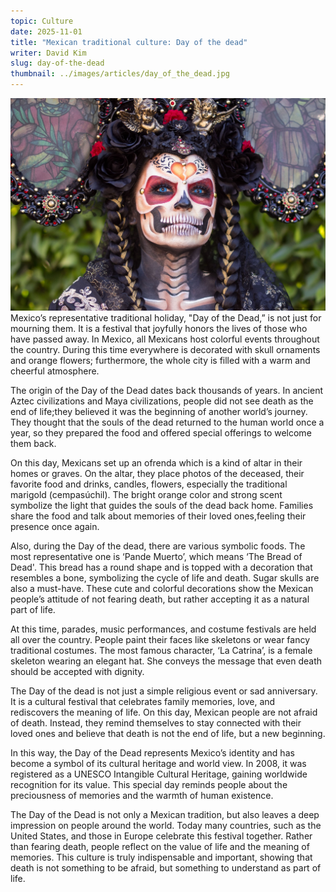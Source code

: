 ```yaml
---
topic: Culture
date: 2025-11-01
title: "Mexican traditional culture: Day of the dead"
writer: David Kim
slug: day-of-the-dead
thumbnail: ../images/articles/day_of_the_dead.jpg
---
```

![](../images/articles/day_of_the_dead.jpg)
Mexico’s representative traditional holiday, "Day of the Dead,” is not just for mourning them. It is a festival that joyfully honors the lives of those who have passed away. In Mexico, all Mexicans host colorful events throughout the country. During this time everywhere is decorated with skull ornaments and orange flowers; furthermore, the whole city is filled with a warm and cheerful atmosphere.

The origin of the Day of the Dead dates back thousands of years. In ancient Aztec civilizations and Maya civilizations, people did not see death as the end of life;they believed it was the beginning of another world’s journey. They thought that the  souls of the dead returned  to the human world once a  year, so they prepared the food and  offered special offerings to welcome them back.  

On this day, Mexicans set up an ofrenda which is a kind of altar in their homes or graves. On the altar, they place photos of the deceased, their favorite food and drinks, candles, flowers, especially  the traditional marigold (cempasúchil). The bright orange color and strong scent  symbolize the light that guides  the souls of the dead back home. Families share the food and talk about memories of their loved ones,feeling their presence once again.

Also, during the Day of the dead, there are various symbolic foods. The most representative one is ‘Pande Muerto’, which means ‘The Bread of Dead'. This bread has a round shape and is topped with a decoration that resembles a bone, symbolizing the cycle of life and death. Sugar skulls are also a must-have. These cute and colorful decorations show the Mexican people’s attitude of not fearing death, but rather accepting it as a natural part of life.

At this time, parades, music performances, and costume festivals are held all over the country. People paint their faces like skeletons or wear fancy traditional costumes. The most famous character, ‘La Catrina’, is a female skeleton wearing an elegant hat. She conveys the message that even death should be accepted with dignity.

The Day of the dead is not just a simple religious event or sad anniversary. It is  a cultural festival that celebrates family memories, love, and rediscovers the meaning of life. On this day, Mexican people are not afraid of death. Instead, they remind themselves to stay connected with their  loved ones and believe that death is not the end of life, but a new beginning.

In this way, the Day of the Dead represents Mexico’s identity and has become a symbol of its cultural heritage and world view. In 2008, it was registered as a UNESCO Intangible Cultural Heritage, gaining worldwide recognition for its value. This special day reminds people about the preciousness of memories and the warmth of human existence.

The Day of the Dead is not only a Mexican tradition, but also leaves a deep impression on people around the world. Today many countries, such as the United States, and those in Europe celebrate this festival together. Rather than fearing death, people reflect on the value of life and the meaning of memories. This culture is truly indispensable and important, showing that death is not something to be afraid, but something to understand as part of life.
 
